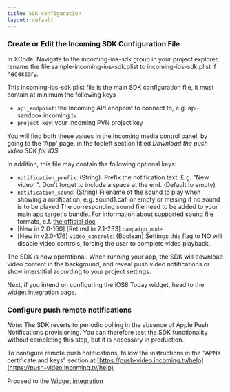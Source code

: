 ```yaml
---
title: SDK configuration
layout: default 
---
```


### Create or Edit the Incoming SDK Configuration File ###

In XCode, Navigate to the incoming-ios-sdk group in your project explorer, rename the file sample-incoming-ios-sdk.plist to 
incoming-ios-sdk.plist if necessary. 

This incoming-ios-sdk.plist file is the main SDK configuration file, it must contain at minimum the following keys

 * `api_endpoint`: the Incoming API endpoint to connect to, e.g. api-sandbox.incoming.tv
 * `project_key`: your Incoming PVN project key

You will find both these values in the Incoming media control panel, by going to the 'App' page, in the top­left section titled _Download the push video SDK for iOS_

In addition, this file may contain the following optional keys:

  * `notification_prefix`: (String). Prefix the notification text. E.g. "New video! ". Don't forget to include a space at the end. (Default to empty)
  * `notification_sound`: (String) Filename of the sound to play when showing a notification, e.g. sound1.caf, or empty or missing if no sound is to be played 
	The corresponding sound file need to be added to your main app target's bundle. For information about 
	supported sound file formats, c.f. [the official doc](https://developer.apple.com/library/ios/documentation/NetworkingInternet/Conceptual/RemoteNotificationsPG/Chapters/IPhoneOSClientImp.html#//apple_ref/doc/uid/TP40008194-CH103-SW6) 
  * [New in 2.0-160] [Retired in 2.1-233] `campaign_mode`	
  * [New in v2.0-176] `video_controls`: (Boolean) Settings this flag to NO will disable video controls, forcing the user to complete video playback. 

The SDK is now operational. When running your app, the SDK will download video content in the background, and reveal push video notifications or show interstitial according to your project settings.  

Next, if you intend on configuring the iOS8 Today widget, head to the [widget integration](./widget-integration.html) page. 

### Configure push remote notifications ### 

*Note*: The SDK reverts to periodic polling in the absence of Apple Push Notifications provisioning. You 
can therefore test the SDK functionality without completing this step, but it is necessary in production. 

To configure remote push notifications, follow the instructions in the "APNs certificate and keys" section
at [https://push-video.incoming.tv/help](https://push-video.incoming.tv/help)


Proceed to the [Widget integration](./widget-integration.html)

